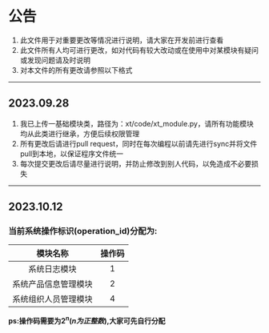 # 公告
1. 此文件用于对重要更改等情况进行说明，请大家在开发前进行查看
2. 此文件所有人均可进行更改，如对代码有较大改动或在使用中对某模块有疑问或发现问题请及时说明
3. 对本文件的所有更改请参照以下格式
-----
## 2023.09.28 
1. 我已上传一基础模块类，路径为：xt/code/xt_module.py，请所有功能模块均从此类进行继承，方便后续权限管理
2. 所有更改后请进行pull request，同时在每次编程以前请先进行sync并将文件pull到本地，以保证程序文件统一
3. 每次提交更改后请尽量进行说明，并防止修改到别人代码，以免造成不必要损失
-----
## 2023.10.12
### 当前系统操作标识(operation_id)分配为:
|模块名称|操作码|
|:-:|:-:|
|系统日志模块|1|
|系统产品信息管理模块|2|
|系统组织人员管理模块|4|
**ps:操作码需要为$2^{n}(n为正整数)$,大家可先自行分配**
